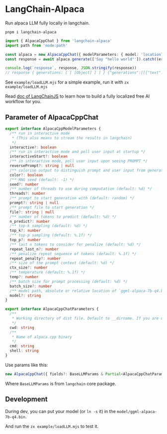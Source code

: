 # LangChain-Alpaca

Run alpaca LLM fully locally in langchain.

```shell
pnpm i langchain-alpaca
```

```ts
import { AlpacaCppChat } from 'langchain-alpaca'
import path from 'node:path'

const alpaca = new AlpacaCppChat({ modelParameters: { model: 'locationToYourModel' } })
const response = await alpaca.generate(['Say "hello world"']).catch((error) => console.error(error))

console.log(`response`, response, JSON.stringify(response))
// response { generations: [ [ [Object] ] ] } {"generations":[[{"text":"Hello World!"}]]}
```

See `example/loadLLM.mjs` for a simple example, run it with `zx example/loadLLM.mjs`

Read [doc of LangChainJS](https://hwchase17.github.io/langchainjs/docs/overview/) to learn how to build a fully localized free AI workflow for you.

## Parameter of AlpacaCppChat

```ts
export interface AlpacaCppModelParameters {
  /** run in interactive mode
   * (This also means to stream the results in langchain)
   */
  interactive?: boolean
  /** run in interactive mode and poll user input at startup */
  interactiveStart?: boolean
  /** in interactive mode, poll user input upon seeing PROMPT */
  reversePrompt?: string | null
  /** colorise output to distinguish prompt and user input from generations */
  color?: boolean
  /** RNG seed (default: -1) */
  seed?: number
  /** number of threads to use during computation (default: %d) */
  threads?: number
  /** prompt to start generation with (default: random) */
  prompt?: string | null
  /** prompt file to start generation */
  file?: string | null
  /** number of tokens to predict (default: %d) */
  n_predict?: number
  /** top-k sampling (default: %d) */
  top_k?: number
  /** top-p sampling (default: %.1f) */
  top_p?: number
  /** last n tokens to consider for penalize (default: %d) */
  repeat_last_n?: number
  /** penalize repeat sequence of tokens (default: %.1f) */
  repeat_penalty?: number
  /** size of the prompt context (default: %d) */
  ctx_size?: number
  /** temperature (default: %.1f) */
  temp?: number
  /** batch size for prompt processing (default: %d) */
  batch_size?: number
  /** model path, absolute or relative location of `ggml-alpaca-7b-q4.bin` model file (default: %s) */
  model?: string
}

export interface AlpacaCppChatParameters {
  /**
   * Working directory of dist file. Default to __dirname. If you are using esm, try set this to node_modules/langchain-alpaca/dist
   */
  cwd: string
  /**
   * Name of alpaca.cpp binary
   */
  cmd: string
  shell: string
}
```

Use params like this:

```ts
new AlpacaCppChat({ fields?: BaseLLMParams & Partial<AlpacaCppChatParameters> & { modelParameters?: Partial<AlpacaCppModelParameters> })
```

Where `BaseLLMParams` is from `langchain` core package.

## Development

During dev, you can put your model (or `ln -s` it) in the `model/ggml-alpaca-7b-q4.bin`.

And run the `zx example/loadLLM.mjs` to test it.
